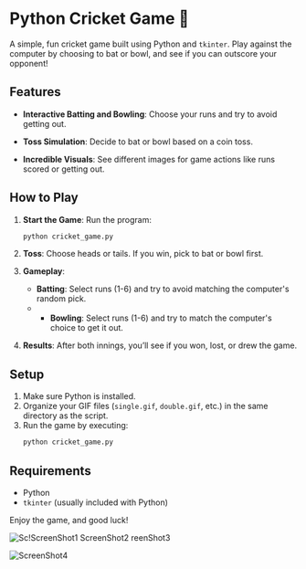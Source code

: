 
# Python Cricket Game 🏏

A simple, fun cricket game built using Python and `tkinter`. Play against the computer by choosing to bat or bowl, and see if you can outscore your opponent!

## Features
- **Interactive Batting and Bowling**: Choose your runs and try to avoid getting out.
  
- **Toss Simulation**: Decide to bat or bowl based on a coin toss.
- **Incredible Visuals**: See different images for game actions like runs scored or getting out.

## How to Play
1. **Start the Game**: Run the program:
   ```bash
   python cricket_game.py
   ```

2. **Toss**: Choose heads or tails. If you win, pick to bat or bowl first.

3. **Gameplay**: 
   - **Batting**: Select runs (1-6) and try to avoid matching the computer's random pick.
   - - **Bowling**: Select runs (1-6) and try to match the computer's choice to get it out.

4. **Results**: After both innings, you’ll see if you won, lost, or drew the game.

## Setup
1. Make sure Python is installed.
2. Organize your GIF files (`single.gif`, `double.gif`, etc.) in the same directory as the script.
3. Run the game by executing:
   ```bash
   python cricket_game.py
   ```

## Requirements
- Python
- `tkinter` (usually included with Python)

Enjoy the game, and good luck!

![Sc!![ScreenShot1](https://github.com/user-attachments/assets/57e787e7-d665-4578-8c4d-c2dd2ff673f3)
[ScreenShot2](https://github.com/user-attachments/assets/c397f188-0c49-4b0f-990c-3a6d6b219117)
reenShot3](https://github.com/user-attachments/assets/83dd1a08-8663-477c-91b1-185a1105bc42)
   
![ScreenShot4](https://github.com/user-attachments/assets/d6058639-988b-4892-bc91-335711313f54)
